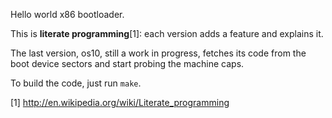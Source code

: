 Hello world x86 bootloader.

This is **literate programming**[1]: each version adds a feature and explains it.

The last version, os10, still a work in progress,
fetches its code from the boot device sectors and start probing the machine caps.

To build the code, just run `make`.

[1] http://en.wikipedia.org/wiki/Literate_programming